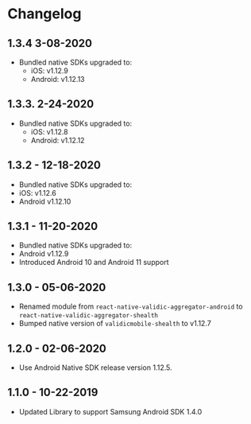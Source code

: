 # Changelog
## 1.3.4 3-08-2020
- Bundled native SDKs upgraded to:
  - iOS: v1.12.9
  - Android: v1.12.13
    
## 1.3.3. 2-24-2020
- Bundled native SDKs upgraded to:
  - iOS: v1.12.8
  - Android: v1.12.12
   
## 1.3.2 - 12-18-2020
- Bundled native SDKs upgraded to:
 - iOS: v1.12.6
 - Android v1.12.10

## 1.3.1 - 11-20-2020
- Bundled native SDKs upgraded to:
 - Android v1.12.9
- Introduced Android 10 and Android 11 support

## 1.3.0 - 05-06-2020
- Renamed module from `react-native-validic-aggregator-android` to `react-native-validic-aggregator-shealth`
- Bumped native version of `validicmobile-shealth` to v1.12.7

## 1.2.0 - 02-06-2020
- Use Android Native SDK release version 1.12.5.

## 1.1.0 - 10-22-2019
- Updated Library to support Samsung Android SDK 1.4.0
